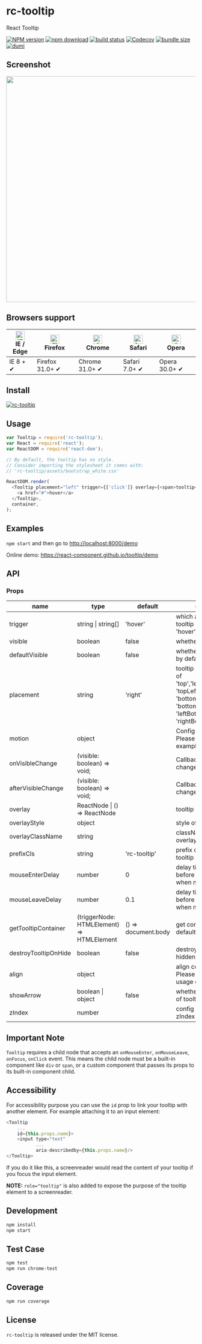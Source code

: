 # rc-tooltip

React Tooltip

[![NPM version][npm-image]][npm-url]
[![npm download][download-image]][download-url]
[![build status][github-actions-image]][github-actions-url]
[![Codecov][codecov-image]][codecov-url]
[![bundle size][bundlephobia-image]][bundlephobia-url]
[![dumi][dumi-image]][dumi-url]

[npm-image]: http://img.shields.io/npm/v/rc-tooltip.svg?style=flat-square
[npm-url]: http://npmjs.org/package/rc-tooltip
[travis-image]: https://img.shields.io/travis/react-component/tooltip/master?style=flat-square
[travis-url]: https://travis-ci.com/react-component/tooltip
[github-actions-image]: https://github.com/react-component/tooltip/workflows/CI/badge.svg
[github-actions-url]: https://github.com/react-component/tooltip/actions
[codecov-image]: https://img.shields.io/codecov/c/github/react-component/tooltip/master.svg?style=flat-square
[codecov-url]: https://app.codecov.io/gh/react-component/tooltip
[david-url]: https://david-dm.org/react-component/tooltip
[david-image]: https://david-dm.org/react-component/tooltip/status.svg?style=flat-square
[david-dev-url]: https://david-dm.org/react-component/tooltip?type=dev
[david-dev-image]: https://david-dm.org/react-component/tooltip/dev-status.svg?style=flat-square
[download-image]: https://img.shields.io/npm/dm/rc-tooltip.svg?style=flat-square
[download-url]: https://npmjs.org/package/rc-tooltip
[bundlephobia-url]: https://bundlephobia.com/package/rc-tooltip
[bundlephobia-image]: https://badgen.net/bundlephobia/minzip/rc-tooltip
[dumi-url]: https://github.com/umijs/dumi
[dumi-image]: https://img.shields.io/badge/docs%20by-dumi-blue?style=flat-square

## Screenshot

<img src="https://gtms03.alicdn.com/tps/i3/TB1NQUSHpXXXXaUXFXXlQqyZXXX-1312-572.png" width="600"/>

## Browsers support

| [<img src="https://raw.githubusercontent.com/alrra/browser-logos/master/src/edge/edge_48x48.png" alt="IE / Edge" width="24px" height="24px" />](http://godban.github.io/browsers-support-badges/)</br>IE / Edge | [<img src="https://raw.githubusercontent.com/alrra/browser-logos/master/src/firefox/firefox_48x48.png" alt="Firefox" width="24px" height="24px" />](http://godban.github.io/browsers-support-badges/)</br>Firefox | [<img src="https://raw.githubusercontent.com/alrra/browser-logos/master/src/chrome/chrome_48x48.png" alt="Chrome" width="24px" height="24px" />](http://godban.github.io/browsers-support-badges/)</br>Chrome | [<img src="https://raw.githubusercontent.com/alrra/browser-logos/master/src/safari/safari_48x48.png" alt="Safari" width="24px" height="24px" />](http://godban.github.io/browsers-support-badges/)</br>Safari | [<img src="https://raw.githubusercontent.com/alrra/browser-logos/master/src/opera/opera_48x48.png" alt="Opera" width="24px" height="24px" />](http://godban.github.io/browsers-support-badges/)</br>Opera |
| --------------------------------------------------------------------------------------------------------------------------------------------------------------------------------------------------------------- | ----------------------------------------------------------------------------------------------------------------------------------------------------------------------------------------------------------------- | ------------------------------------------------------------------------------------------------------------------------------------------------------------------------------------------------------------- | ------------------------------------------------------------------------------------------------------------------------------------------------------------------------------------------------------------- | --------------------------------------------------------------------------------------------------------------------------------------------------------------------------------------------------------- |
| IE 8 + ✔                                                                                                                                                                                                        | Firefox 31.0+ ✔                                                                                                                                                                                                   | Chrome 31.0+ ✔                                                                                                                                                                                                | Safari 7.0+ ✔                                                                                                                                                                                                 | Opera 30.0+ ✔                                                                                                                                                                                             |

## Install

[![rc-tooltip](https://nodei.co/npm/rc-tooltip.png)](https://npmjs.org/package/rc-tooltip)

## Usage

```js
var Tooltip = require('rc-tooltip');
var React = require('react');
var ReactDOM = require('react-dom');

// By default, the tooltip has no style.
// Consider importing the stylesheet it comes with:
// 'rc-tooltip/assets/bootstrap_white.css'

ReactDOM.render(
  <Tooltip placement="left" trigger={['click']} overlay={<span>tooltip</span>}>
    <a href="#">hover</a>
  </Tooltip>,
  container,
);
```

## Examples

`npm start` and then go to
<http://localhost:8000/demo>

Online demo: <https://react-component.github.io/tooltip/demo>

## API

### Props

| name                 | type                                      | default             | description                                                                                                                                                      |
| -------------------- | ----------------------------------------- | ------------------- | ---------------------------------------------------------------------------------------------------------------------------------------------------------------- |
| trigger              | string \| string\[]                       | 'hover'             | which actions cause tooltip shown. enum of 'hover','click','focus'                                                                                               |
| visible              | boolean                                   | false               | whether tooltip is visible                                                                                                                                       |
| defaultVisible       | boolean                                   | false               | whether tooltip is visible by default                                                                                                                            |
| placement            | string                                    | 'right'             | tooltip placement. enum of 'top','left','right','bottom', 'topLeft', 'topRight', 'bottomLeft', 'bottomRight', 'leftTop', 'leftBottom', 'rightTop', 'rightBottom' |
| motion               | object                                    |                     | Config popup motion. Please ref demo for example                                                                                                                 |
| onVisibleChange      | (visible: boolean) => void;               |                     | Callback when visible change                                                                                                                                     |
| afterVisibleChange   | (visible: boolean) => void;               |                     | Callback after visible change                                                                                                                                    |
| overlay              | ReactNode \| () => ReactNode              |                     | tooltip overlay content                                                                                                                                          |
| overlayStyle         | object                                    |                     | style of tooltip overlay                                                                                                                                         |
| overlayClassName     | string                                    |                     | className of tooltip overlay                                                                                                                                     |
| prefixCls            | string                                    | 'rc-tooltip'        | prefix class name of tooltip                                                                                                                                     |
| mouseEnterDelay      | number                                    | 0                   | delay time (in second) before tooltip shows when mouse enter                                                                                                     |
| mouseLeaveDelay      | number                                    | 0.1                 | delay time (in second) before tooltip hides when mouse leave                                                                                                     |
| getTooltipContainer  | (triggerNode: HTMLElement) => HTMLElement | () => document.body | get container of tooltip, default to body                                                                                                                        |
| destroyTooltipOnHide | boolean                                   | false               | destroy tooltip when it is hidden                                                                                                                                |
| align                | object                                    |                     | align config of tooltip. Please ref demo for usage example                                                                                                       |
| showArrow            | boolean \| object                         | false               | whether to show arrow of tooltip                                                                                                                                 |
| zIndex               | number                                    |                     | config popup tooltip zIndex                                                                                                                                      |

## Important Note

`Tooltip` requires a child node that accepts an `onMouseEnter`, `onMouseLeave`, `onFocus`, `onClick` event. This means the child node must be a built-in component like `div` or `span`, or a custom component that passes its props to its built-in component child.

## Accessibility

For accessibility purpose you can use the `id` prop to link your tooltip with another element. For example attaching it to an input element:

```js
<Tooltip
    ...
    id={this.props.name}>
    <input type="text"
           ...
           aria-describedby={this.props.name}/>
</Tooltip>
```

If you do it like this, a screenreader would read the content of your tooltip if you focus the input element.

**NOTE:** `role="tooltip"` is also added to expose the purpose of the tooltip element to a screenreader.

## Development

```bash
npm install
npm start
```

## Test Case

```bash
npm test
npm run chrome-test
```

## Coverage

```bash
npm run coverage
```

## License

`rc-tooltip` is released under the MIT license.
